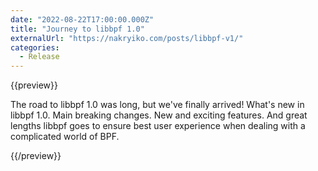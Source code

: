 ```yaml
---
date: "2022-08-22T17:00:00.000Z"
title: "Journey to libbpf 1.0"
externalUrl: "https://nakryiko.com/posts/libbpf-v1/"
categories:
  - Release
---
```


{{preview}}

The road to libbpf 1.0 was long, but we've finally arrived! What's new in libbpf 1.0. Main breaking changes. New and exciting features. And great lengths libbpf goes to ensure best user experience when dealing with a complicated world of BPF.

{{/preview}}
